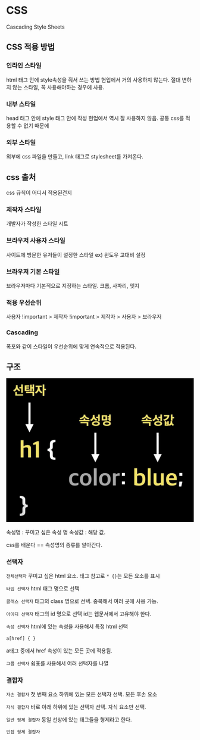 # CSS

Cascading Style Sheets

## CSS 적용 방법

### 인라인 스타일

html 태그 안에 style속성을 줘서 쓰는 방법
현업에서 거의 사용하지 않는다.
절대 변하지 않는 스타일, 꼭 사용해야하는 경우에 사용.

### 내부 스타일

head 태그 안에 style 태그 안에 작성
현업에서 역시 잘 사용하지 않음. 공통 css를 적용할 수 없기 때문에

### 외부 스타일

외부에 css 파일을 만들고,
link 태그로 stylesheet를 가져온다.

## css 출처

css 규칙이 어디서 적용된건지

### 제작자 스타일

개발자가 작성한 스타일 시트

### 브라우저 사용자 스타일

사이트에 방문한 유저들이 설정한 스타일
ex) 윈도우 고대비 설정

### 브라우저 기본 스타일

브라우저마다 기본적으로 지정하는 스타일.
크롬, 사파리, 엣지

### 적용 우선순위

사용자 !important > 제작자 !important > 제작자 > 사용자 > 브라우저

### Cascading

폭포와 같이 스타일이 우선순위에 맞게 연속적으로 적용된다.

## 구조

![css](../images/html/css.png)

속성명 : 꾸미고 싶은 속성 명
속성값 : 해당 값.

css를 배운다 == 속성명의 종류를 알아간다.

### 선택자

`전체선택자`
꾸미고 싶은 html 요소. 태그
참고로 `* {}`는 모든 요소를 표시

`타입 선택자`
html 태그 명으로 선택

`클래스 선택자`
태그의 class 명으로 선택.
중복해서 여러 곳에 사용 가능.

`아이디 선택자`
태그의 id 명으로 선택
id는 웹문서에서 고유해야 한다.

`속성 선택자`
html에 있는 속성을 사용해서 특정 html 선택

```html
a[href] { }
```

a태그 중에서 href 속성이 있는 모든 곳에 적용됨.

`그룹 선택자`
쉼표를 사용해서 여러 선택자를 나열

### 결합자

`자손 결합자`
첫 번째 요소 하위에 있는 모든 선택자 선택. 모든 후손 요소

`자식 결합자`
바로 아래 하위에 있는 선택자 선택. 자식 요소만 선택.

`일반 형제 결합자`
동일 선상에 있는 태그들을 형제라고 한다.

`인접 형제 결합자`
